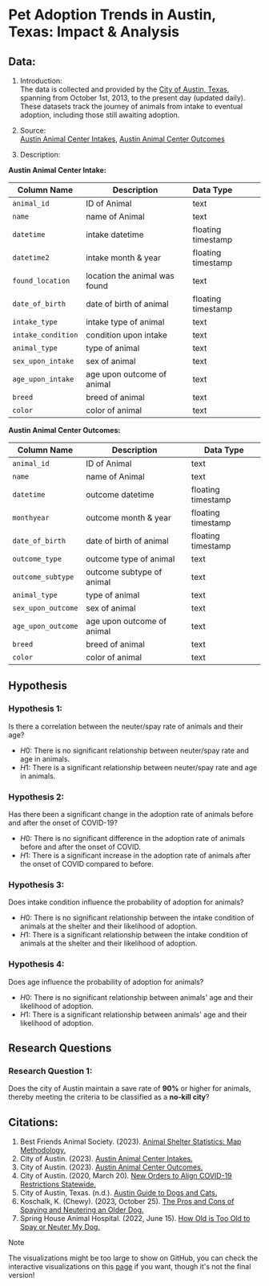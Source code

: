 # Pet Adoption Trends in Austin, Texas: Impact & Analysis

## Data:
1. Introduction:\
The data is collected and provided by the [City of Austin, Texas](https://data.austintexas.gov/), spanning from October 1st, 2013, to the present day (updated daily). These datasets track the journey of animals from intake to eventual adoption, including those still awaiting adoption.

2. Source:\
[Austin Animal Center Intakes](https://data.austintexas.gov/Health-and-Community-Services/Austin-Animal-Center-Intakes/wter-evkm), [Austin Animal Center Outcomes](https://data.austintexas.gov/Health-and-Community-Services/Austin-Animal-Center-Outcomes/9t4d-g238)

3. Description:

**Austin Animal Center Intake:**

| Column Name        | Description                   | Data Type            |
|--------------------|-------------------------------|:---------------------|
| `animal_id`        | ID of Animal                  | text                 |
| `name`             | name of Animal                | text                 |
| `datetime`         | intake datetime               | floating timestamp   |
| `datetime2`        | intake month & year           | floating timestamp   |
| `found_location`   | location the animal was found | text                 |
| `date_of_birth`    | date of birth of animal       | floating timestamp   |
| `intake_type`      | intake type of animal         | text                 |
| `intake_condition` | condition upon intake         | text                 |
| `animal_type`      | type of animal                | text                 |
| `sex_upon_intake`  | sex of animal                 | text                 |
| `age_upon_intake`  | age upon outcome of animal    | text                 |
| `breed`            | breed of animal               | text                 |
| `color`            | color of animal               | text                 |


**Austin Animal Center Outcomes:**

| Column Name        | Description                      | Data Type            |
|--------------------|----------------------------------|----------------------|
| `animal_id`        | ID of Animal                     | text                 |
| `name`             | name of Animal                   | text                 |
| `datetime`         | outcome datetime                 | floating timestamp   |
| `monthyear`        | outcome month & year             | floating timestamp   |
| `date_of_birth`    | date of birth of animal          | floating timestamp   |
| `outcome_type`     | outcome type of animal           | text                 |
| `outcome_subtype`  | outcome subtype of animal        | text                 |
| `animal_type`      | type of animal                   | text                 |
| `sex_upon_outcome` | sex of animal                    | text                 |
| `age_upon_outcome` | age upon outcome of animal       | text                 |
| `breed`            | breed of animal                  | text                 |
| `color`            | color of animal                  | text                 |

## **Hypothesis**
### Hypothesis 1:
Is there a correlation between the neuter/spay rate of animals and their age?
 - $H0$: There is no significant relationship between neuter/spay rate and age in animals.
 - $H1$: There is a significant relationship between neuter/spay rate and age in animals.

### Hypothesis 2:
Has there been a significant change in the adoption rate of animals before and after the onset of COVID-19?

 - $H0$: There is no significant difference in the adoption rate of animals before and after the onset of COVID.
 - $H1$: There is a significant increase in the adoption rate of animals after the onset of COVID compared to before.

### Hypothesis 3:
Does intake condition influence the probability of adoption for animals?

 - $H0$: There is no significant relationship between the intake condition of animals at the shelter and their likelihood of adoption.
 - $H1$: There is a significant relationship between the intake condition of animals at the shelter and their likelihood of adoption.

### Hypothesis 4:
Does age influence the probability of adoption for animals?

 - $H0$: There is no significant relationship between animals' age and their likelihood of adoption.
 - $H1$: There is a significant relationship between animals' age and their likelihood of adoption.

## **Research Questions**
### Research Question 1:
Does the city of Austin maintain a save rate of **90%** or higher for animals, thereby meeting the criteria to be classified as a **no-kill city**?

## **Citations:**
1. Best Friends Animal Society. (2023). [Animal Shelter Statistics: Map Methodology.](https://bestfriends.org/no-kill-2025/animal-shelter-statistics/map-methodology)
2. City of Austin. (2023). [Austin Animal Center Intakes.](https://data.austintexas.gov/Health-and-Community-Services/Austin-Animal-Center-Intakes/wter-evkm)
3. City of Austin. (2023). [Austin Animal Center Outcomes.](https://data.austintexas.gov/Health-and-Community-Services/Austin-Animal-Center-Outcomes/9t4d-g238)
4. City of Austin. (2020, March 20). [New Orders to Align COVID-19 Restrictions Statewide.](https://web.archive.org/web/20201229180748/https://www.austintexas.gov/news/new-orders-align-covid-19-restrictions-statewide)
5. City of Austin, Texas. (n.d.). [Austin Guide to Dogs and Cats.](https://www.austintexas.gov/sites/default/files/files/AAC/Austin%20Guide%20to%20Dogs%20and%20Cats.pdf)
6. Koschalk, K. (Chewy). (2023, October 25). [The Pros and Cons of Spaying and Neutering an Older Dog.](https://be.chewy.com/all-about-spay-and-neuter-in-senior-dogs/)
7. Spring House Animal Hospital. (2022, June 15). [How Old is Too Old to Spay or Neuter My Dog.](https://www.springhouseanimalhospital.com/site/blog/2022/06/15/how-old-is-too-old-to-spay-or-neuter-my-dog)

> [!NOTE]  
> The visualizations might be too large to show on GitHub, you can check the interactive visualizations on this [page](https://rebekah-chuang.quarto.pub/portfolio/posts/Pet_Adoption_Analysis_in_Austin/) if you want, though it's not the final version!